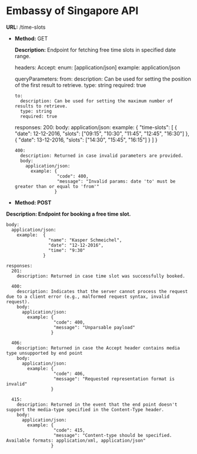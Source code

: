 # Embassy of Singapore API #

**URL:** /time-slots

* **Method:** GET

  **Description:** Endpoint for fetching free time slots in specified date range.

    headers:
      Accept:
        enum: [application/json]
        example: application/json

    queryParameters:
      from:
        description: Can be used for setting the position of the first result to retrieve.
        type: string
        required: true

      to:
        description: Can be used for setting the maximum number of results to retrieve.
        type: string
        required: true

    responses:
      200:
        body:
          application/json:
            example:  {
                        "time-slots": [
                          {
                            "date": 12-12-2016,
                            "slots": ["09:15", "10:30", "11:45", "12:45", "16:30"]
                          },
                          {
                            "date": 13-12-2016,
                            "slots": ["14:30", "15:45", "16:15"]
                          }
                        ]
                      }

      400:
        description: Returned in case invalid parameters are provided.
        body:  
          application/json:
            example: {
                      "code": 400,
                      "message": "Invalid params: date 'to' must be greater than or equal to 'from'"
                     }


* **Method: POST**

**Description: Endpoint for booking a free time slot.**

    body:
      application/json:
        example:  {
                    "name": "Kasper Schmeichel",
                    "date": "12-12-2016",
                    "time": "9:30"
                  }

    responses:
      201:
        description: Returned in case time slot was successfully booked.

      400:
        description: Indicates that the server cannot process the request due to a client error (e.g., malformed request syntax, invalid request).
        body:
          application/json:
            example: {
                      "code": 400,
                      "message": "Unparsable payload"
                     }

      406:
        description: Returned in case the Accept header contains media type unsupported by end point
        body:
          application/json:
            example: {
                      "code": 406,
                      "message": "Requested representation format is invalid"
                     }

      415:
        description: Returned in the event that the end point doesn't support the media-type specified in the Content-Type header.
        body:
          application/json:
            example: {
                      "code": 415,
                      "message": "Content-type should be specified. Available formats: application/xml, application/json"
                     }